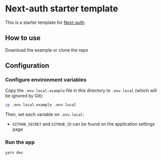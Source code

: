 # Next-auth starter template

This is a starter template for [Next-auth](https://next-auth.js.org/).

## How to use

Download the example or clone the repo

## Configuration

### Configure environment variables

Copy the `.env.local.example` file in this directory to `.env.local` (which will be ignored by Git):

```bash
cp .env.local.example .env.local
```

Then, set each variable on `.env.local`:

- `GITHUB_SECRET` and  `GITHUB_ID` can be found on the application settings page

### Run the app

```bash
yarn dev
```

